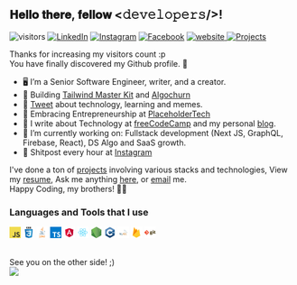 <h2> 𝐇𝐞𝐥𝐥𝐨 𝐭𝐡𝐞𝐫𝐞, 𝐟𝐞𝐥𝐥𝐨𝐰 <𝚍𝚎𝚟𝚎𝚕𝚘𝚙𝚎𝚛𝚜/>!</h2>

<div align="center" width="50">

<!-- <img src="https://i.imgur.com/dTYwdG1.gif" alt="Welcome!" width="300"/> -->


</div>

![visitors](https://visitor-badge.glitch.me/badge?page_id=manuarora700.manuarora700)
<a href="https://www.linkedin.com/in/manuarora28" target="_blank"><img src="https://img.shields.io/badge/LinkedIn-%230077B5.svg?&style=flat-square&logo=linkedin&logoColor=white" alt="LinkedIn"></a>
<a href="https://www.instagram.com/maninthere" target="_blank"><img src="https://img.shields.io/badge/Instagram-%23E4405F.svg?&style=flat-square&logo=instagram&logoColor=white" alt="Instagram"></a>
<a href="https://www.facebook.com/Manuarora7000" target="_blank"><img src="https://img.shields.io/badge/Facebook-%231877F2.svg?&style=flat-square&logo=facebook&logoColor=white" alt="Facebook"></a>
<a href="http://www.manuarora.in" target="_blank">
<img src="https://img.shields.io/static/v1?label=Website&message=manuarora.in&color=%230076D6&style=flat-square&logo=internet-explorer&logoColor=%230076D6" alt="website"/>
</a>
<a href="http://www.manuarora.in" target="_blank">
<img src="https://img.shields.io/badge/Projects-72-yellow?&style=flat-square" alt="Projects"/>
</a>
<br>

Thanks for increasing my visitors count :p  <br>
You have finally discovered my Github profile. 👋
<br>

- 🖥 I’m a Senior Software Engineer, writer, and a creator.
- 🔨 Building [Tailwind Master Kit](https://tailwindmasterkit.com) and [Algochurn](https://algochurn.com)
- 🐥 [Tweet](https://twitter.com/mannupaaji) about technology, learning and memes.
- 💯 Embracing Entrepreneurship at [PlaceholderTech](https://placeholdertech.in)
- 💬 I write about Technology at [freeCodeCamp](https://www.freecodecamp.org/news/author/manu/) and my personal [blog](https://manuarora.in/blog).
- 🔭 I’m currently working on: Fullstack development (Next JS, GraphQL, Firebase, React), DS Algo and SaaS growth.
- 🤝 Shitpost every hour at [Instagram](https://instagram.com/maninthere)

I've done a ton of [projects](https://manuarora.in/projects) involving various stacks and technologies, 
View my [resume](https://drive.google.com/file/d/15jHltuyMUKLIqwxoC70dypI18dkzLifR/view?usp=sharing), 
Ask me anything [here](https://github.com/manuarora700/manuarora700/issues/new), 
or [email](mailto:manuarorawork@gmail.com) me. 
<br>
Happy Coding, my brothers! 💪🏽 <br>

<h3><strong>Languages and Tools that I use</strong></h3>  

<code><img height="20" src="https://raw.githubusercontent.com/github/explore/80688e429a7d4ef2fca1e82350fe8e3517d3494d/topics/javascript/javascript.png"></code>
<code><img height="20" src="https://raw.githubusercontent.com/github/explore/80688e429a7d4ef2fca1e82350fe8e3517d3494d/topics/css/css.png"></code>
<code><img height="20" src="https://raw.githubusercontent.com/github/explore/80688e429a7d4ef2fca1e82350fe8e3517d3494d/topics/java/java.png"></code>
<code><img height="20" src="https://raw.githubusercontent.com/github/explore/80688e429a7d4ef2fca1e82350fe8e3517d3494d/topics/typescript/typescript.png"></code>
<code><img height="20" src="https://raw.githubusercontent.com/github/explore/80688e429a7d4ef2fca1e82350fe8e3517d3494d/topics/angular/angular.png"></code>
<code><img height="20" src="https://raw.githubusercontent.com/github/explore/80688e429a7d4ef2fca1e82350fe8e3517d3494d/topics/react/react.png"></code>
<code><img height="20" src="https://raw.githubusercontent.com/github/explore/80688e429a7d4ef2fca1e82350fe8e3517d3494d/topics/nodejs/nodejs.png"></code>
<code><img height="20" src="https://raw.githubusercontent.com/github/explore/80688e429a7d4ef2fca1e82350fe8e3517d3494d/topics/cpp/cpp.png"></code>
<code><img height="20" src="https://raw.githubusercontent.com/github/explore/80688e429a7d4ef2fca1e82350fe8e3517d3494d/topics/mysql/mysql.png"></code>
<code><img height="20" src="https://raw.githubusercontent.com/github/explore/80688e429a7d4ef2fca1e82350fe8e3517d3494d/topics/firebase/firebase.png"></code>
<code><img height="20" src="https://raw.githubusercontent.com/github/explore/80688e429a7d4ef2fca1e82350fe8e3517d3494d/topics/git/git.png"></code>
<div align="center">

</div>

<br>
See you on the other side! ;) 
<br>
<img src="https://media.giphy.com/media/xT9IgG50Fb7Mi0prBC/giphy.gif" width="300">
